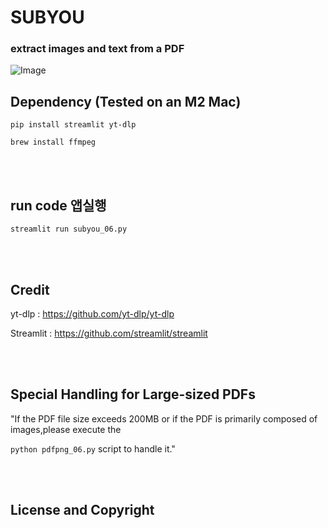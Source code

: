 # SUBYOU



### extract images and text from a PDF

![Image](URL)



## Dependency (Tested on an M2 Mac) 


```pip install streamlit yt-dlp```

```brew install ffmpeg```


<br>
<br>


## run code 앱실행  

```streamlit run subyou_06.py```


 <br/>


 <br/>




## Credit

yt-dlp : https://github.com/yt-dlp/yt-dlp

Streamlit : https://github.com/streamlit/streamlit

 <br/>
 
 <br/>


## Special Handling for Large-sized PDFs

"If the PDF file size exceeds 200MB or if the PDF is primarily composed of images,please execute the 

``` python pdfpng_06.py ``` script to handle it."

 <br/>
 
 <br/>

## License and Copyright
